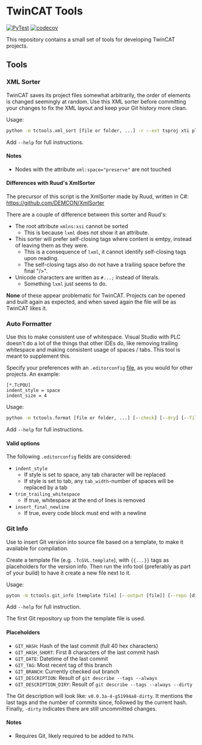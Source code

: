 # TwinCAT Tools

[![PyTest](https://github.com/RobertoRoos/tctools/actions/workflows/tests.yml/badge.svg)](https://github.com/RobertoRoos/TcTools/actions)
[![codecov](https://codecov.io/gh/RobertoRoos/TcTools/graph/badge.svg?token=3NU2UNM2U0)](https://codecov.io/gh/RobertoRoos/TcTools)

This repository contains a small set of tools for developing TwinCAT projects.

## Tools

### XML Sorter

TwinCAT saves its project files somewhat arbitrarily, the order of elements is changed seemingly at random.
Use this XML sorter before committing your changes to fix the XML layout and keep your Git history more clean.

Usage:

```cmd
python -m tctools.xml_sort [file or folder, ...] -r --ext tsproj xti plcproj --skip-nodes Device DeploymentEvents TcSmItem DataType
```

Add `--help` for full instructions.

#### Notes

* Nodes with the attribute `xml:space="preserve"` are not touched

#### Differences with Ruud's XmlSorter

The precursor of this script is the XmlSorter made by Ruud, written in C#:
https://github.com/DEMCON/XmlSorter

There are a couple of difference between this sorter and Ruud's:

* The root attribute `xmlns:xsi` cannot be sorted
  * This is because `lxml` does not show it an attribute.
* This sorter will prefer self-closing tags where content is emtpy, instead of leaving them as they were.
  * This is a consequence of `lxml`, it cannot identify self-closing tags upon reading.
  * The self-closing tags also do not have a trailing space before the final "/>".
* Unicode characters are written as `#...;` instead of literals.
  * Something `lxml` just seems to do.

**None** of these appear problematic for TwinCAT.
Projects can be opened and built again as expected, and when saved again the file will be as TwinCAT likes it.

### Auto Formatter

Use this to make consistent use of whitespace.
Visual Studio with PLC doesn't do a lot of the things that other IDEs do, like removing trailing whitespace and making 
consistent usage of spaces / tabs.
This tool is meant to supplement this.

Specify your preferences with an `.editorconfig` [file](https://editorconfig.org/), as you would for other projects.
An example:

```
[*.TcPOU]
indent_style = space
indent_size = 4
```

Usage:

```cmd
python -m tctools.format [file or folder, ...] [--check] [--dry] [--filter [filters, ...]]
```

Add `--help` for full instructions.

#### Valid options

The following `.editorconfig` fields are considered:

* `indent_style`
  * If style is set to space, any tab character will be replaced
  * If style is set to tab, any `tab_width`-number of spaces will be replaced by a tab
* `trim_trailing_whitespace`
  * If true, whitespace at the end of lines is removed
* `insert_final_newline`
  * If true, every code block must end with a newline

### Git Info

Use to insert Git version into source file based on a template, to make it available for compilation.

Create a template file (e.g. `.TcGVL.template`), with `{{...}}` tags as placeholders for the version info.
Then run the info tool (preferably as part of your build) to have it create a new file next to it.

Usage:

```cmd
pyton -m tctools.git_info [template file] [--output [file]] [--repo [directory]]
```

Add `--help` for full instruction.

The first Git repository up from the template file is used.

#### Placeholders

 * `GIT_HASH`: Hash of the last commit (full 40 hex characters)
 * `GIT_HASH_SHORT`: First 8 characters of the last commit hash
 * `GIT_DATE`: Datetime of the last commit
 * `GIT_TAG`: Most recent tag of this branch
 * `GIT_BRANCH`: Currently checked out branch
 * `GIT_DESCRIPTION`: Result of `git describe --tags --always`
 * `GIT_DESCRIPTION_DIRY`: Result of `git describe --tags --always --dirty`

The Git description will look like: `v0.0.3a-4-g51994a8-dirty`.
It mentions the last tags and the number of commits since, followed by the current hash.
Finally, `-dirty` indicates there are still uncommitted changes.

#### Notes

 * Requires Git, likely required to be added to `PATH`. 

